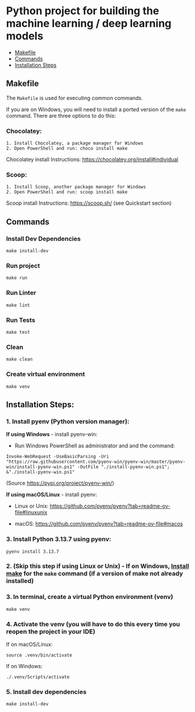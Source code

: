 # Python project for building the machine learning / deep learning models

- [Makefile](#makefile)
- [Commands](#commands)
- [Installation Steps](#installation-steps)

## Makefile

The `Makefile` is used for executing common commands.

If you are on Windows, you will need to install a ported version of the `make` command. There are three options to do this:

### Chocolatey:

    1. Install Chocolatey, a package manager for Windows 
    2. Open PowerShell and run: choco install make
Chocolatey install Instructions: https://chocolatey.org/install#individual

### Scoop:

    1. Install Scoop, another package manager for Windows
    2. Open PowerShell and run: scoop install make
Scoop install Instructions: https://scoop.sh/ (see Quickstart section)

## Commands

### Install Dev Dependencies
  ```
  make install-dev
  ```

### Run project
  ```
  make run
  ```

### Run Linter
  ```
  make lint
  ```
  
### Run Tests
  ```
  make test
  ```
  
### Clean
  ```
  make clean
  ```

### Create virtual environment
  ```
  make venv
  ```

## Installation Steps:

  ### 1. Install pyenv (Python version manager):
  
  __If using Windows__ - install pyenv-win:
  
  - Run Windows PowerShell as administrator and and the command:
  ```
  Invoke-WebRequest -UseBasicParsing -Uri "https://raw.githubusercontent.com/pyenv-win/pyenv-win/master/pyenv-win/install-pyenv-win.ps1" -OutFile "./install-pyenv-win.ps1"; &"./install-pyenv-win.ps1"
  ```

  (Source https://pypi.org/project/pyenv-win/)

  __If using macOS/Linux__ - install pyenv:
  
  - Linux or Unix: https://github.com/pyenv/pyenv?tab=readme-ov-file#linuxunix
  
  - macOS: https://github.com/pyenv/pyenv?tab=readme-ov-file#macos

  ### 3. Install Python 3.13.7 using pyenv:

  ```
  pyenv install 3.13.7
  ```

  ### 2. (Skip this step if using Linux or Unix) - If on Windows, [Install make](#makefile) for the `make` command (if a version of make not already installed)

  ### 3. In terminal, create a virtual Python environment (venv)
  ```
  make venv
  ```

  ### 4. Activate the venv (you will have to do this every time you reopen the project in your IDE)
      
  If on macOS/Linux:

  ```
  source .venv/bin/activate
  ```

  If on Windows:

  ```
  ./.venv/Scripts/activate
  ```
      
  ### 5. Install dev dependencies
  ```
  make install-dev
  ```
